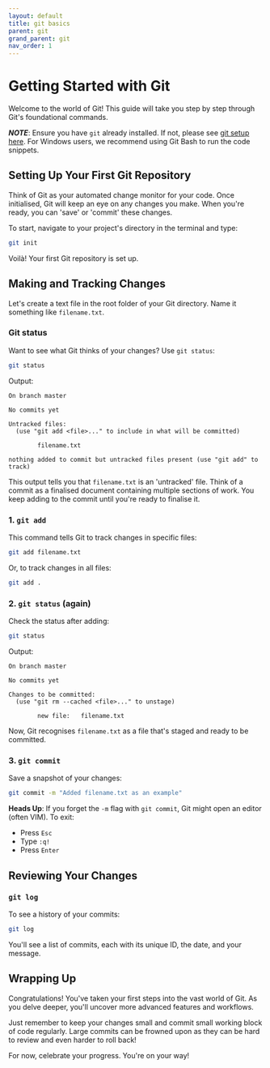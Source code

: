 ```yaml
---
layout: default
title: git basics
parent: git
grand_parent: git
nav_order: 1
---
```


# Getting Started with Git

Welcome to the world of Git! This guide will take you step by step through Git's foundational commands.

***NOTE***: Ensure you have `git` already installed. If not, please see [git setup here](../00_setting_up_your_environment/git). For Windows users, we recommend using Git Bash to run the code snippets.

## Setting Up Your First Git Repository

Think of Git as your automated change monitor for your code. Once initialised, Git will keep an eye on any changes you make. When you're ready, you can 'save' or 'commit' these changes.

To start, navigate to your project's directory in the terminal and type:

```bash
git init
```

Voilà! Your first Git repository is set up.

## Making and Tracking Changes

Let's create a text file in the root folder of your Git directory. Name it something like `filename.txt`.

### Git status

Want to see what Git thinks of your changes? Use `git status`:

```bash
git status
```

Output:

``` text
On branch master

No commits yet

Untracked files:
  (use "git add <file>..." to include in what will be committed)

        filename.txt

nothing added to commit but untracked files present (use "git add" to track)
```

This output tells you that `filename.txt` is an 'untracked' file. Think of a commit as a finalised document containing multiple sections of work. You keep adding to the commit until you're ready to finalise it.

### 1. `git add`

This command tells Git to track changes in specific files:

```bash
git add filename.txt
```

Or, to track changes in all files:

```bash
git add .
```

### 2. `git status` (again)

Check the status after adding:

```bash
git status
```

Output:

``` text
On branch master

No commits yet

Changes to be committed:
  (use "git rm --cached <file>..." to unstage)

        new file:   filename.txt
```

Now, Git recognises `filename.txt` as a file that's staged and ready to be committed.

### 3. `git commit`

Save a snapshot of your changes:

```bash
git commit -m "Added filename.txt as an example"
```

**Heads Up**: If you forget the `-m` flag with `git commit`, Git might open an editor (often VIM). To exit:

- Press `Esc`
- Type `:q!`
- Press `Enter`

## Reviewing Your Changes

### `git log`

To see a history of your commits:

```bash
git log
```

You'll see a list of commits, each with its unique ID, the date, and your message.

## Wrapping Up

Congratulations! You've taken your first steps into the vast world of Git. As you delve deeper, you'll uncover more advanced features and workflows.

Just remember to keep your changes small and commit small working block of code regularly. Large commits can be frowned upon as they can be hard to review and even harder to roll back!

For now, celebrate your progress. You're on your way! 
